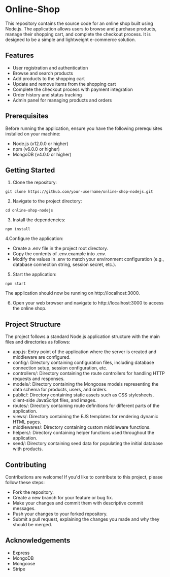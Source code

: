 # Online-Shop
This repository contains the source code for an online shop built using Node.js. The application allows users to browse and purchase products, manage their shopping cart, and complete the checkout process. It is designed to be a simple and lightweight e-commerce solution.

## Features
- User registration and authentication
- Browse and search products
- Add products to the shopping cart
- Update and remove items from the shopping cart
- Complete the checkout process with payment integration
- Order history and status tracking
- Admin panel for managing products and orders

## Prerequisites
Before running the application, ensure you have the following prerequisites installed on your machine:

- Node.js (v12.0.0 or higher)
- npm (v6.0.0 or higher)
- MongoDB (v4.0.0 or higher)

## Getting Started
1. Clone the repository:

```
git clone https://github.com/your-username/online-shop-nodejs.git
```
2. Navigate to the project directory:
```
cd online-shop-nodejs
```
3. Install the dependencies:
```
npm install
```
4.Configure the application:
- Create a .env file in the project root directory.
- Copy the contents of .env.example into .env.
- Modify the values in .env to match your environment configuration (e.g., database connection string, session secret, etc.).
5. Start the application:
```
npm start
```
The application should now be running on http://localhost:3000.

6. Open your web browser and navigate to http://localhost:3000 to access the online shop.

## Project Structure
The project follows a standard Node.js application structure with the main files and directories as follows:

- app.js: Entry point of the application where the server is created and middleware are configured.
- config/: Directory containing configuration files, including database connection setup, session configuration, etc.
- controllers/: Directory containing the route controllers for handling HTTP requests and responses.
- models/: Directory containing the Mongoose models representing the data schema for products, users, and orders.
- public/: Directory containing static assets such as CSS stylesheets, client-side JavaScript files, and images.
- routes/: Directory containing route definitions for different parts of the application.
- views/: Directory containing the EJS templates for rendering dynamic HTML pages.
- middlewares/: Directory containing custom middleware functions.
- helpers/: Directory containing helper functions used throughout the application.
- seed/: Directory containing seed data for populating the initial database with products.

## Contributing
Contributions are welcome! If you'd like to contribute to this project, please follow these steps:

- Fork the repository.
- Create a new branch for your feature or bug fix.
- Make your changes and commit them with descriptive commit messages.
- Push your changes to your forked repository.
- Submit a pull request, explaining the changes you made and why they should be merged.

## Acknowledgements
- Express
- MongoDB
- Mongoose
- Stripe
